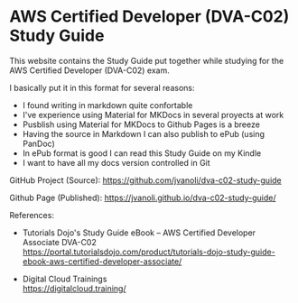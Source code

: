 # AWS Certified Developer (DVA-C02) Study Guide

This website contains the Study Guide put together while studying for the AWS Certified Developer (DVA-C02) exam.

I basically put it in this format for several reasons:

* I found writing in markdown quite confortable
* I've experience using Material for MKDocs in several proyects at work
* Pusblish using Material for MKDocs to Github Pages is a breeze
* Having the source in Markdown I can also publish to ePub (using PanDoc) 
* In ePub format is good I can read this Study Guide on my Kindle
* I want to have all my docs version controlled in Git

GitHub Project (Source): https://github.com/jvanoli/dva-c02-study-guide

Github Page (Published): https://jvanoli.github.io/dva-c02-study-guide/

References:

* Tutorials Dojo's Study Guide eBook – AWS Certified Developer Associate DVA-C02  
    https://portal.tutorialsdojo.com/product/tutorials-dojo-study-guide-ebook-aws-certified-developer-associate/
    
* Digital Cloud Trainings  
    https://digitalcloud.training/
